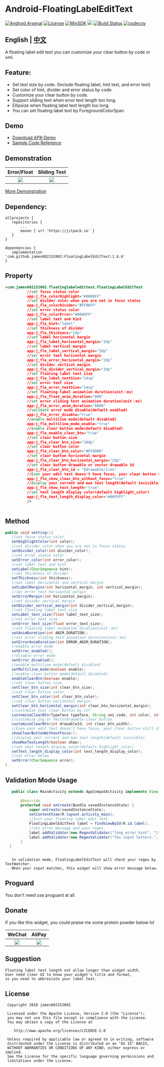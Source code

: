 # Android-FloatingLabelEditText

[![Android Arsenal](https://img.shields.io/badge/Android%20Arsenal-FloatingLabelEditText-brightgreen.svg?style=flat)](https://android-arsenal.com/details/1/6727)
[![License](https://img.shields.io/badge/License%20-Apache%202-337ab7.svg)](https://www.apache.org/licenses/LICENSE-2.0)
[![MinSDK](https://img.shields.io/badge/API-14%2B-brightgreen.svg?style=flat)](https://android-arsenal.com/api?level=14)
[![](https://jitpack.io/v/james602152002/FloatingLabelEditText.svg)](https://jitpack.io/#james602152002/FloatingLabelEditText)
[![Build Status](https://travis-ci.org/james602152002/FloatingLabelEditText.svg?branch=master)](https://travis-ci.org/james602152002/FloatingLabelEditText)
[![codecov](https://codecov.io/gh/james602152002/FloatingLabelEditText/branch/master/graph/badge.svg)](https://codecov.io/gh/james602152002/FloatingLabelEditText)

## English | [中文](https://github.com/james602152002/FloatingLabelEditText)

A floating label edit text you can customize your clear button by code or xml.

## Feature:

 - Set text size by code. (Include floating label, hint text, and error text)
 - Set color of hint, divider and error status by code.
 - Customize your clear button by code.
 - Support sliding text when error text length too long.
 - Ellipsize when floating label text length too long.
 - You can set floating label text by ForegroundColorSpan.
 
## Demo
 - [Download APK-Demo](../art/demo.apk)
 - [Sample Code Reference](https://github.com/james602152002/FloatingLabelEditTextDemo)
 
## Demonstration
 
 |Error/Float|Sliding Text|
 |:---:|:---:|
 |![](../art/error_demo.gif)|![](../art/text_slide_demo.gif)|
 
 [More Demonstration](../common_md/DEMONSTRATION_EN.md)
 
## Dependency:
 
 ```
 allprojects {
 	repositories {
 		...
 		maven { url 'https://jitpack.io' }
 	}
 }
 ```
 
 ```
 dependencies {
 	implementation 'com.github.james602152002:FloatingLabelEditText:1.6.6'
 }
 ```
 
 ## Property
 ```xml
 <com.james602152002.floatinglabeledittext.FloatingLabelEditText
           //set focus status color
           app:j_fle_colorHighlight="#0000FF" 
           //set divider color when you are not in focus status
           app:j_fle_colorDivider="#FF00FF"
           //set error status color
           app:j_fle_colorError="#0000FF"
           //set label text and hint
           app:j_fle_hint="label"
           //set thickness of divider
           app:j_fle_thickness="2dp"
           //set label horizontal margin
           app:j_fle_label_horizontal_margin="2dp"
           //set label vertical margin
           app:j_fle_label_vertical_margin="2dp"
           //ser error text horizontal margin
           app:j_fle_error_horizontal_margin="2dp"
           //set divider vertical margin
           app:j_fle_divider_vertical_margin="2dp"
           //set floating label text size
           app:j_fle_label_textSize="14sp"
           //set error text size
           app:j_fle_error_textSize="14sp"
           //set floating label animation duration(unit：ms)
           app:j_fle_float_anim_duration="800"
           //set error sliding text animation duration(unit：ms)
           app:j_fle_error_anim_duration="8000"
           //validate error mode disable(default enabled)
           app:j_fle_error_disable="true"
           //enable multiline mode(default disabled)
           app:j_fle_multiline_mode_enable="true"
           //enable clear button mode(default disabled)
           app:j_fle_enable_clear_btn="true"
           //set clear button size
           app:j_fle_clear_btn_size="10dp"
           //set clear button color
           app:j_fle_clear_btn_color="#FF0000"
           //set clear button horizontal margin
           app:j_fle_clear_btn_horizontal_margin="2dp"
           //set clear button drawable or vector drawable id
           app:j_fle_clear_btn_id = "@drawable/icon"
           //Even your edit text doesn't have focus, your clear button still show at right.(default invisible)
           app:j_fle_show_clear_btn_without_focus="true"
           //display your current and max text length(default invisible)
           app:j_fle_show_text_length="true"
           //set text length display color(default highlight_color)
           app:j_fle_text_length_display_color="#00FFFF"
           />
           
 ```
 
 ## Method
 ```java
 public void setting(){
    //set focus status color
    setHighlightColor(int color);
    //set divider color when you are not in focus status
    setDivider_color(int divider_color);
    //set error status color
    setError_color(int error_color);
    //set label text and hint
    setLabel(CharSequence hint);
    //set thickness of divider
    setThickness(int thickness);
    //set label horizontal and vertical margin
    setLabelMargins(int horizontal_margin, int vertical_margin);
    //ser error text horizontal margin
    setErrorMargin(int horizontal_margin);
    //set divider vertical margin
    setDivider_vertical_margin(int divider_vertical_margin);
    //set floating label text size
    setLabel_text_size(float label_text_size);
    //set error text size
    setError_text_size(float error_text_size);
    //set floating label animation duration(unit：ms)
    setAnimDuration(int ANIM_DURATION);
    //set error sliding text animation duration(unit：ms)
    setErrorAnimDuration(int ERROR_ANIM_DURATION);
    //enable error mode
    setError_enabled();
    //disable error mode
    setError_disabled();
    //enable multiline mode(default disabled)
    setMultiline_mode(boolean enable);
    //enable clear button mode(default disabled)
    enableClearBtn(boolean enable);
    //set clear button size
    setClear_btn_size(int clear_btn_size);
    //set clear button color
    setClear_btn_color(int clear_btn_color);
    //set clear button horizontal margin
    setClear_btn_horizontal_margin(int clear_btn_horizontal_margin);
    //customize your clear button by ttf
    customizeClearBtn(Typeface typeface, String uni_code, int color, int clear_btn_size);
    //customize png or VectorDrawable clear button
    customizeClearBtn(int drawableId, int clear_btn_width);
    //Even your edit text doesn't have focus, your clear button still show at right.
    showClearButtonWithoutFocus();
    //display your current and max text length(default invisible)
    showMaxTextLength(boolean show);
    //set text length display color(default highlight_color)
    setText_length_display_color(int text_length_display_color);
    //set error below
    setError(CharSequence error);
 }
 
 ```
 ## Validation Mode Usage
  ```java
     public class MainActivity extends AppCompatActivity implements View.OnClickListener {
     
         @Override
         protected void onCreate(Bundle savedInstanceState) {
             super.onCreate(savedInstanceState);
             setContentView(R.layout.activity_main);
             //Init your floating label edit text.
             FloatingLabelEditText label = findViewById(R.id.label);
             //set error message and your regex.
             label.addValidator(new RegexValidator("long error hint", "\\d+"));
             label.addValidator(new RegexValidator("You input letters.", "[A-Za-z]+$"));
         }
    }
     
  ```
  
  ```
     In validation mode, FloatingLabelEditText will check your regex by TextWatcher.
     When your input matches, this widget will show error message below.
  ```
 
 ## Proguard
 
 You don't need use proguard at all.
 
 ## Donate
 
 If you like this widget, you could praise me some protein powder below lol
 
 |WeChat|AliPay|
 |:---:|:---:|
 |![](../art/weixin_green.jpg)|![](../art/zhifubao_blue.jpg)|
 
 ## Suggestion
 
 ```
 Floating label text length not allow longer than widget width.
 User need clear UI to know your widget's title and format, 
 so you need to abbreviate your label text.
 ```
 
 License
 -------
 
     Copyright 2018 james602152002
 
     Licensed under the Apache License, Version 2.0 (the "License");
     you may not use this file except in compliance with the License.
     You may obtain a copy of the License at
 
        http://www.apache.org/licenses/LICENSE-2.0
 
     Unless required by applicable law or agreed to in writing, software
     distributed under the License is distributed on an "AS IS" BASIS,
     WITHOUT WARRANTIES OR CONDITIONS OF ANY KIND, either express or implied.
     See the License for the specific language governing permissions and
     limitations under the License.